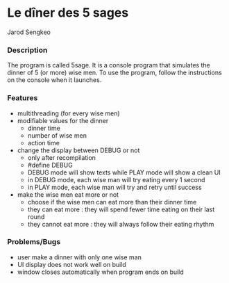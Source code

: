 # Le dîner des 5 sages
Jarod Sengkeo

### Description
The program is called 5sage. It is a console program that simulates the dinner of 5 (or more) wise men.
To use the program, follow the instructions on the console when it launches.

### Features
- multithreading (for every wise men)
- modifiable values for the dinner
	- dinner time
	- number of wise men
	- action time
- change the display between DEBUG or not
	- only after recompilation
	- \#define DEBUG
	- DEBUG mode will show texts while PLAY mode will show a clean UI
	- in DEBUG mode, each wise man will try eating every 1 second
	- in PLAY mode, each wise man will try and retry until success
- make the wise men eat more or not
	- choose if the wise men can eat more than their dinner time
	- they can eat more : they will spend fewer time eating on their last round
	- they cannot eat more : they will always follow their eating rhythm

### Problems/Bugs
- user make a dinner with only one wise man
- UI display does not work well on build
- window closes automatically when program ends on build